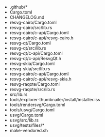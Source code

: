 - .github/*
- Cargo.toml
- CHANGELOG.md
- resvg-cairo/Cargo.toml
- resvg-cairo/src/lib.rs
- resvg-cairo/c-api/Cargo.toml
- resvg-cairo/c-api/resvg-cairo.h
- resvg-qt/Cargo.toml
- resvg-qt/src/lib.rs
- resvg-qt/c-api/Cargo.toml
- resvg-qt/c-api/ResvgQt.h
- resvg-skia/Cargo.toml
- resvg-skia/src/lib.rs
- resvg-cairo/c-api/Cargo.toml
- resvg-cairo/c-api/resvg-skia.h
- resvg-raqote/Cargo.toml
- resvg-raqote/src/lib.rs
- src/lib.rs
- tools/explorer-thumbnailer/install/installer.iss
- tools/rendersvg/Cargo.toml
- tools/usvg/Cargo.toml
- usvg/Cargo.toml
- usvg/src/lib.rs
- usvg/tests/files/*
- make-vendored.sh
